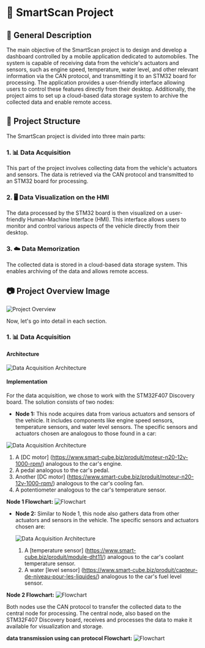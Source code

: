 # 🚗 SmartScan Project

## 🌟 General Description
The main objective of the SmartScan project is to design and develop a dashboard controlled by a mobile application dedicated to automobiles. The system is capable of receiving data from the vehicle's actuators and sensors, such as engine speed, temperature, water level, and other relevant information via the CAN protocol, and transmitting it to an STM32 board for processing. The application provides a user-friendly interface allowing users to control these features directly from their desktop. Additionally, the project aims to set up a cloud-based data storage system to archive the collected data and enable remote access.

## 📁 Project Structure
The SmartScan project is divided into three main parts:

### 1. 📊 Data Acquisition
This part of the project involves collecting data from the vehicle's actuators and sensors. The data is retrieved via the CAN protocol and transmitted to an STM32 board for processing.

### 2. 🖥️ Data Visualization on the HMI
The data processed by the STM32 board is then visualized on a user-friendly Human-Machine Interface (HMI). This interface allows users to monitor and control various aspects of the vehicle directly from their desktop.

### 3. ☁️ Data Memorization
The collected data is stored in a cloud-based data storage system. This enables archiving of the data and allows remote access.

## 📷 Project Overview Image
![Project Overview](path/to/your/image.png)

Now, let's go into detail in each section.

### 1. 📊 Data Acquisition

#### Architecture
![Data Acquisition Architecture](path/to/your/image.png)

#### Implementation
For the data acquisition, we chose to work with the STM32F407 Discovery board. The solution consists of two nodes:

- **Node 1:** This node acquires data from various actuators and sensors of the vehicle. It includes components like engine speed sensors, temperature sensors, and water level sensors. The specific sensors and actuators chosen are analogous to those found in a car:
 
 ![Data Acquisition Architecture]([path/to/your/image.png](https://drive.google.com/file/d/1U7kICT-vjwQbwPRN2THw4PrEa4Zkt5ZH/view?usp=drive_link))

 1. A [DC motor] (https://www.smart-cube.biz/produit/moteur-n20-12v-1000-rpm/) analogous to the car's engine.
  2. A pedal analogous to the car's pedal.
  3. Another [DC motor] (https://www.smart-cube.biz/produit/moteur-n20-12v-1000-rpm/) analogous to the car's cooling fan.
  4. A potentiometer analogous to the car's temperature sensor.

 **Node 1 Flowchart:**
![Flowchart](path/to/your/image.png)

- **Node 2:** Similar to Node 1, this node also gathers data from other actuators and sensors in the vehicle. The specific sensors and actuators chosen are:

  ![Data Acquisition Architecture](path/to/your/image.png)

  1. A [temperature sensor] (https://www.smart-cube.biz/produit/module-dht11/) analogous to the car's coolant temperature sensor.
  2. A water [level sensor] (https://www.smart-cube.biz/produit/capteur-de-niveau-pour-les-liquides/) analogous to the car's fuel level sensor.

 **Node 2 Flowchart:**
![Flowchart](path/to/your/image.png)

Both nodes use the CAN protocol to transfer the collected data to the central node for processing. The central node, also based on the STM32F407 Discovery board, receives and processes the data to make it available for visualization and storage.

 **data transmission using can protocol Flowchart:**
![Flowchart](path/to/your/image.png)
